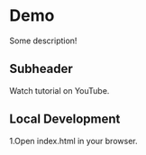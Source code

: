 # Demo

Some description!

## Subheader

Watch tutorial on YouTube.

## Local Development

1.Open index.html in your browser.